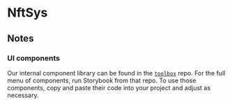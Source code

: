# NftSys

## Notes

### UI components

Our internal component library can be found in the [`toolbox`](https://github.com/gofractally/toolbox) repo. For the full menu of components, run Storybook from that repo. To use those components, copy and paste their code into your project and adjust as necessary.
